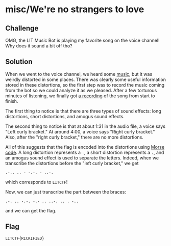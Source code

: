 # misc/We're no strangers to love

## Challenge

OMG, the LIT Music Bot is playing my favorite song on the voice channel! Why does it sound a bit off tho?

## Solution

When we went to the voice channel, we heard some [music](https://www.youtube.com/watch?v=dQw4w9WgXcQ), but it was weirdly distorted in some places. There was clearly some useful information stored in these distortions, so the first step was to record the music coming from the bot so we could analyze it as we pleased. After a few torturous minutes of listening, we finally got [a recording](https://drive.google.com/file/d/1Mjm8Jru8NPBu60XjYO72EvyygRQ7h6lz/view?usp=sharing) of the song from start to finish.

The first thing to notice is that there are three types of sound effects: long distortions, short distortions, and amogus sound effects.

The second thing to notice is that at about 1:31 in the audio file, a voice says "Left curly bracket." At around 4:00, a voice says "Right curly bracket." Also, after the "right curly bracket," there are no more distortions.

All of this suggests that the flag is encoded into the distortions using [Morse code](https://en.wikipedia.org/wiki/Morse_code). A long distortion represents a `-`, a short distortion represents a `.`, and an amogus sound effect is used to separate the letters. Indeed, when we transcribe the distortions before the "left curly bracket," we get

```
.-.. .. - -.-. - ..-.
```

which corresponds to `LITCTF`!

Now, we can just transcribe the part between the braces:

```
.-. .. -.-. -.- .. ..-. .. . -..
```

and we can get the flag.

## Flag

`LITCTF{RICKIFIED}`
